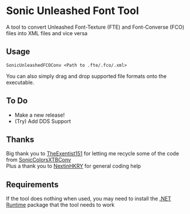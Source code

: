 # Sonic Unleashed Font Tool
A tool to convert Unleashed Font-Texture (FTE) and Font-Converse (FCO) files into XML files and vice versa

## Usage
```
SonicUnleashedFCOConv <Path to .fte/.fco/.xml>
```
You can also simply drag and drop supported file formats onto the executable.

## To Do
- Make a new release!
- (Try) Add DDS Support

## Thanks
Big thank you to [TheExentist151](https://github.com/TheExentist151) for letting me recycle some of the code from [SonicColorsXTBConv](https://github.com/TheExentist151/SonicColorsXTBConv)<br>
Plus a thank you to [NextinHKRY](https://github.com/NextinMono) for general coding help

## Requirements
If the tool does nothing when used, you may need to install the [.NET Runtime](https://aka.ms/dotnet-core-applaunch?missing_runtime=true&arch=x64&rid=win10-x64&apphost_version=8.0) package that the tool needs to work
